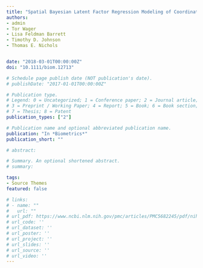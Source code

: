 ```yaml
---
title: "Spatial Bayesian Latent Factor Regression Modeling of Coordinate‐based Meta‐analysis Data"
authors:
- admin
- Tor Wager
- Lisa Feldman Barrett
- Timothy D. Johnson
- Thomas E. Nichols


date: "2018-03-01T00:00:00Z"
doi: "10.1111/biom.12713"

# Schedule page publish date (NOT publication's date).
# publishDate: "2017-01-01T00:00:00Z"

# Publication type.
# Legend: 0 = Uncategorized; 1 = Conference paper; 2 = Journal article;
# 3 = Preprint / Working Paper; 4 = Report; 5 = Book; 6 = Book section;
# 7 = Thesis; 8 = Patent
publication_types: ["2"]

# Publication name and optional abbreviated publication name.
publication: "In *Biometrics*"
publication_short: ""

# abstract: 

# Summary. An optional shortened abstract.
# summary: 

tags:
- Source Themes
featured: false

# links:
# - name: ""
#   url: ""
# url_pdf: https://www.ncbi.nlm.nih.gov/pmc/articles/PMC5682245/pdf/nihms870766.pdf
# url_code: ''
# url_dataset: ''
# url_poster: ''
# url_project: ''
# url_slides: ''
# url_source: ''
# url_video: ''
---
```







